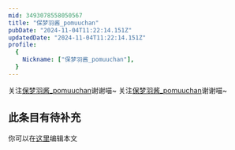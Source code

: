 ```yaml
---
mid: 3493078558050567
title: "保梦羽酱_pomuuchan"
pubDate: "2024-11-04T11:22:14.151Z"
updatedDate: "2024-11-04T11:22:14.151Z"
profile:
  {
    Nickname: ["保梦羽酱_pomuuchan"],
  }
---
```


关注[保梦羽酱_pomuuchan](https://space.bilibili.com/3493078558050567)谢谢喵~ 关注[保梦羽酱_pomuuchan](https://space.bilibili.com/3493078558050567)谢谢喵~

## 此条目有待补充
你可以在[这里](https://github.com/Yuhanawa/VTuber.ICU/edit/master/src/content/v/保梦羽酱_pomuuchan/index.md)编辑本文
